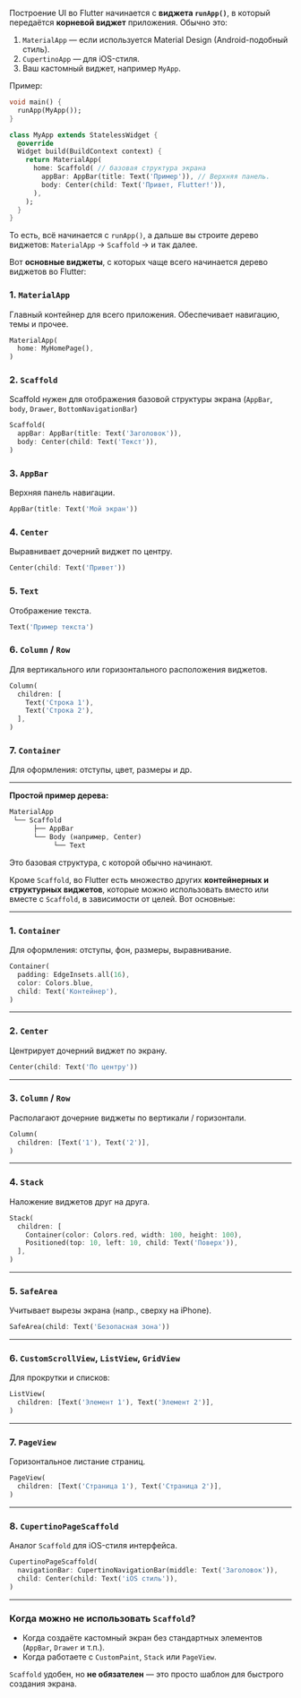 Построение UI во Flutter начинается с **виджета `runApp()`**, 
в который передаётся **корневой виджет** приложения. Обычно это:

1. `MaterialApp` — если используется Material Design (Android-подобный стиль).
2. `CupertinoApp` — для iOS-стиля.
3. Ваш кастомный виджет, например `MyApp`.

Пример:

```dart
void main() {
  runApp(MyApp());
}

class MyApp extends StatelessWidget {
  @override
  Widget build(BuildContext context) {
    return MaterialApp(
      home: Scaffold( // базовая структура экрана
        appBar: AppBar(title: Text('Пример')), // Верхняя панель.
        body: Center(child: Text('Привет, Flutter!')),
      ),
    );
  }
}
```

То есть, всё начинается с `runApp()`, а дальше вы строите дерево виджетов: `MaterialApp` → `Scaffold` → и так далее.

Вот **основные виджеты**, с которых чаще всего начинается дерево виджетов во Flutter:

### 1. `MaterialApp`

Главный контейнер для всего приложения. Обеспечивает навигацию, темы и прочее.

```dart
MaterialApp(
  home: MyHomePage(),
)
```

### 2. `Scaffold`

Scaffold нужен для отображения базовой структуры экрана (`AppBar`, `body`, `Drawer`, `BottomNavigationBar`)

```dart
Scaffold(
  appBar: AppBar(title: Text('Заголовок')),
  body: Center(child: Text('Текст')),
)
```

### 3. `AppBar`

Верхняя панель навигации.

```dart
AppBar(title: Text('Мой экран'))
```

### 4. `Center`

Выравнивает дочерний виджет по центру.

```dart
Center(child: Text('Привет'))
```

### 5. `Text`

Отображение текста.

```dart
Text('Пример текста')
```

### 6. `Column` / `Row`

Для вертикального или горизонтального расположения виджетов.

```dart
Column(
  children: [
    Text('Строка 1'),
    Text('Строка 2'),
  ],
)
```

### 7. `Container`

Для оформления: отступы, цвет, размеры и др.

---

**Простой пример дерева:**

```dart
MaterialApp
 └── Scaffold
      ├── AppBar
      └── Body (например, Center)
           └── Text
```

Это базовая структура, с которой обычно начинают.


Кроме `Scaffold`, во Flutter есть множество других **контейнерных и структурных виджетов**, которые можно использовать вместо или вместе с `Scaffold`, в зависимости от целей. Вот основные:

---

### **1. `Container`**

Для оформления: отступы, фон, размеры, выравнивание.

```dart
Container(
  padding: EdgeInsets.all(16),
  color: Colors.blue,
  child: Text('Контейнер'),
)
```

---

### **2. `Center`**

Центрирует дочерний виджет по экрану.

```dart
Center(child: Text('По центру'))
```

---

### **3. `Column` / `Row`**

Располагают дочерние виджеты по вертикали / горизонтали.

```dart
Column(
  children: [Text('1'), Text('2')],
)
```

---

### **4. `Stack`**

Наложение виджетов друг на друга.

```dart
Stack(
  children: [
    Container(color: Colors.red, width: 100, height: 100),
    Positioned(top: 10, left: 10, child: Text('Поверх')),
  ],
)
```

---

### **5. `SafeArea`**

Учитывает вырезы экрана (напр., сверху на iPhone).

```dart
SafeArea(child: Text('Безопасная зона'))
```

---

### **6. `CustomScrollView`, `ListView`, `GridView`**

Для прокрутки и списков:

```dart
ListView(
  children: [Text('Элемент 1'), Text('Элемент 2')],
)
```

---

### **7. `PageView`**

Горизонтальное листание страниц.

```dart
PageView(
  children: [Text('Страница 1'), Text('Страница 2')],
)
```

---

### **8. `CupertinoPageScaffold`**

Аналог `Scaffold` для iOS-стиля интерфейса.

```dart
CupertinoPageScaffold(
  navigationBar: CupertinoNavigationBar(middle: Text('Заголовок')),
  child: Center(child: Text('iOS стиль')),
)
```

---

### Когда можно не использовать `Scaffold`?

* Когда создаёте кастомный экран без стандартных элементов (`AppBar`, `Drawer` и т.п.).
* Когда работаете с `CustomPaint`, `Stack` или `PageView`.

`Scaffold` удобен, но **не обязателен** — это просто шаблон для быстрого создания экрана.


